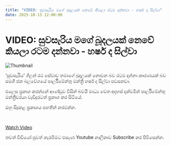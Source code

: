 ```yaml
---
title: "VIDEO: සුවසැරිය මගේ බූදලයක් නෙවේ කියලා රටම දන්නවා - හර්ෂ ද සිල්වා"
date: 2025-10-13 12:00:00
---
```


# VIDEO: සුවසැරිය මගේ බූදලයක් නෙවේ කියලා රටම දන්නවා - හර්ෂ ද සිල්වා

![Thumbnail](https://helakuru.sgp1.cdn.digitaloceanspaces.com/esana/images/lib/harsha-suwasariya.jpg)

'‍‍සුවසැරිය' ගිලන් රථ සේවාව තමාගේ බූදලයක් නොවන බව රටම දන්නා කාරණයක් බව සමගි ජන බලවේගයේ පාර්ලිමේන්තු මන්ත්‍රී හර්ෂ ද සිල්වා පවසනවා.

එලෙස ප්‍රකාශ කරන්නේ ආණ්ඩුව විසින් බවයි මාධ්‍ය වෙත අදහස් දක්වමින් පාර්ලිමේන්තු මන්ත්‍රීවරයා වැඩිදුරටත් ප්‍රකාශ කර සිටියේ.

ඔහු සිදුකළ ප්‍රකාශය පහතින් නරඹන්න.

 

[Watch Video](https://youtube.com/embed/53tXylZLb38)

තවත් වීඩියෝ පුවත් නැරඹීමට එසැණ Youtube නාලිකාව Subscribe කර පිවිසෙන්න.

